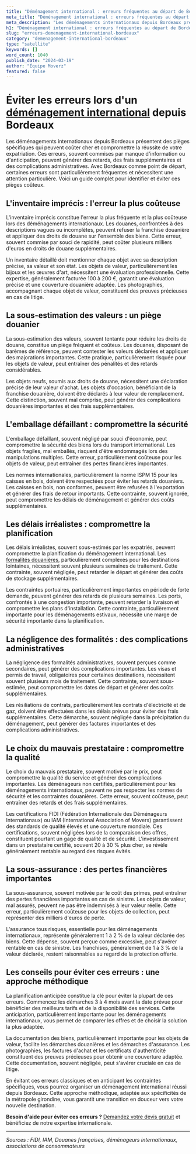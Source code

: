 ```yaml
---
title: "Déménagement international : erreurs fréquentes au départ de Bordeaux"
meta_title: "Déménagement international : erreurs fréquentes au départ de Bordeaux"
meta_description: "Les déménagements internationaux depuis Bordeaux présentent des pièges spécifiques qui peuvent coûter cher et compromettre la réussite de votre expatr."
h1: "Déménagement international : erreurs fréquentes au départ de Bordeaux"
slug: "erreurs-demenagement-international-bordeaux"
category: "demenagement-international-bordeaux"
type: "satellite"
keywords: []
word_count: 1040
publish_date: "2024-03-19"
author: "Équipe Moverz"
featured: false
---
```



# Éviter les erreurs lors d'un [déménagement international](/blog/demenagement-entreprise-bordeaux/demenagement-entreprise-bordeaux-guide) depuis Bordeaux

Les déménagements internationaux depuis Bordeaux présentent des pièges spécifiques qui peuvent coûter cher et compromettre la réussite de votre expatriation. Ces erreurs, souvent commises par manque d'information ou d'anticipation, peuvent générer des retards, des frais supplémentaires et des complications administratives. Avec Bordeaux comme point de départ, certaines erreurs sont particulièrement fréquentes et nécessitent une attention particulière. Voici un guide complet pour identifier et éviter ces pièges coûteux.

## L'inventaire imprécis : l'erreur la plus coûteuse

L'inventaire imprécis constitue l'erreur la plus fréquente et la plus coûteuse lors des déménagements internationaux. Les douanes, confrontées à des descriptions vagues ou incomplètes, peuvent refuser la franchise douanière et appliquer des droits de douane sur l'ensemble des biens. Cette erreur, souvent commise par souci de rapidité, peut coûter plusieurs milliers d'euros en droits de douane supplémentaires.

Un inventaire détaillé doit mentionner chaque objet avec sa description précise, sa valeur et son état. Les objets de valeur, particulièrement les bijoux et les œuvres d'art, nécessitent une évaluation professionnelle. Cette expertise, généralement facturée 100 à 200 €, garantit une évaluation précise et une couverture douanière adaptée. Les photographies, accompagnant chaque objet de valeur, constituent des preuves précieuses en cas de litige.

## La sous-estimation des valeurs : un piège douanier

La sous-estimation des valeurs, souvent tentante pour réduire les droits de douane, constitue un piège fréquent et coûteux. Les douanes, disposant de barèmes de référence, peuvent contester les valeurs déclarées et appliquer des majorations importantes. Cette pratique, particulièrement risquée pour les objets de valeur, peut entraîner des pénalités et des retards considérables.

Les objets neufs, soumis aux droits de douane, nécessitent une déclaration précise de leur valeur d'achat. Les objets d'occasion, bénéficiant de la franchise douanière, doivent être déclarés à leur valeur de remplacement. Cette distinction, souvent mal comprise, peut générer des complications douanières importantes et des frais supplémentaires.

## L'emballage défaillant : compromettre la sécurité

L'emballage défaillant, souvent négligé par souci d'économie, peut compromettre la sécurité des biens lors du transport international. Les objets fragiles, mal emballés, risquent d'être endommagés lors des manipulations multiples. Cette erreur, particulièrement coûteuse pour les objets de valeur, peut entraîner des pertes financières importantes.

Les normes internationales, particulièrement la norme ISPM 15 pour les caisses en bois, doivent être respectées pour éviter les retards douaniers. Les caisses en bois, non conformes, peuvent être refusées à l'exportation et générer des frais de retour importants. Cette contrainte, souvent ignorée, peut compromettre les délais de déménagement et générer des coûts supplémentaires.

## Les délais irréalistes : compromettre la planification

Les délais irréalistes, souvent sous-estimés par les expatriés, peuvent compromettre la planification du déménagement international. Les [formalités douanières](/blog/demenagement-international-bordeaux/formalites-douanieres-demenagement-international-bordeaux), particulièrement complexes pour les destinations lointaines, nécessitent souvent plusieurs semaines de traitement. Cette contrainte, souvent négligée, peut retarder le départ et générer des coûts de stockage supplémentaires.

Les contraintes portuaires, particulièrement importantes en période de forte demande, peuvent générer des retards de plusieurs semaines. Les ports, confrontés à une congestion importante, peuvent retarder la livraison et compromettre les plans d'installation. Cette contrainte, particulièrement importante pour les déménagements estivaux, nécessite une marge de sécurité importante dans la planification.

## La négligence des formalités : des complications administratives

La négligence des formalités administratives, souvent perçues comme secondaires, peut générer des complications importantes. Les visas et permis de travail, obligatoires pour certaines destinations, nécessitent souvent plusieurs mois de traitement. Cette contrainte, souvent sous-estimée, peut compromettre les dates de départ et générer des coûts supplémentaires.

Les résiliations de contrats, particulièrement les contrats d'électricité et de gaz, doivent être effectuées dans les délais prévus pour éviter des frais supplémentaires. Cette démarche, souvent négligée dans la précipitation du déménagement, peut générer des factures importantes et des complications administratives.

## Le choix du mauvais prestataire : compromettre la qualité

Le choix du mauvais prestataire, souvent motivé par le prix, peut compromettre la qualité du service et générer des complications importantes. Les déménageurs non certifiés, particulièrement pour les déménagements internationaux, peuvent ne pas respecter les normes de sécurité et les contraintes douanières. Cette erreur, souvent coûteuse, peut entraîner des retards et des frais supplémentaires.

Les certifications FIDI (Fédération Internationale des Déménageurs Internationaux) ou IAM (International Association of Movers) garantissent des standards de qualité élevés et une couverture mondiale. Ces certifications, souvent négligées lors de la comparaison des offres, constituent pourtant un gage de qualité et de sécurité. L'investissement dans un prestataire certifié, souvent 20 à 30 % plus cher, se révèle généralement rentable au regard des risques évités.

## La sous-assurance : des pertes financières importantes

La sous-assurance, souvent motivée par le coût des primes, peut entraîner des pertes financières importantes en cas de sinistre. Les objets de valeur, mal assurés, peuvent ne pas être indemnisés à leur valeur réelle. Cette erreur, particulièrement coûteuse pour les objets de collection, peut représenter des milliers d'euros de perte.

L'assurance tous risques, essentielle pour les déménagements internationaux, représente généralement 1 à 2 % de la valeur déclarée des biens. Cette dépense, souvent perçue comme excessive, peut s'avérer rentable en cas de sinistre. Les franchises, généralement de 1 à 3 % de la valeur déclarée, restent raisonnables au regard de la protection offerte.

## Les conseils pour éviter ces erreurs : une approche méthodique

La planification anticipée constitue la clé pour éviter la plupart de ces erreurs. Commencez les démarches 3 à 4 mois avant la date prévue pour bénéficier des meilleurs tarifs et de la disponibilité des services. Cette anticipation, particulièrement importante pour les déménagements internationaux, vous permet de comparer les offres et de choisir la solution la plus adaptée.

La documentation des biens, particulièrement importante pour les objets de valeur, facilite les démarches douanières et les démarches d'assurance. Les photographies, les factures d'achat et les certificats d'authenticité constituent des preuves précieuses pour obtenir une couverture adaptée. Cette documentation, souvent négligée, peut s'avérer cruciale en cas de litige.

En évitant ces erreurs classiques et en anticipant les contraintes spécifiques, vous pourrez organiser un déménagement international réussi depuis Bordeaux. Cette approche méthodique, adaptée aux spécificités de la métropole girondine, vous garantit une transition en douceur vers votre nouvelle destination.

**Besoin d'aide pour éviter ces erreurs ?** [Demandez votre devis gratuit](https://moverz-bordeaux.fr/devis) et bénéficiez de notre expertise internationale.

---

*Sources : FIDI, IAM, Douanes françaises, déménageurs internationaux, associations de consommateurs*
